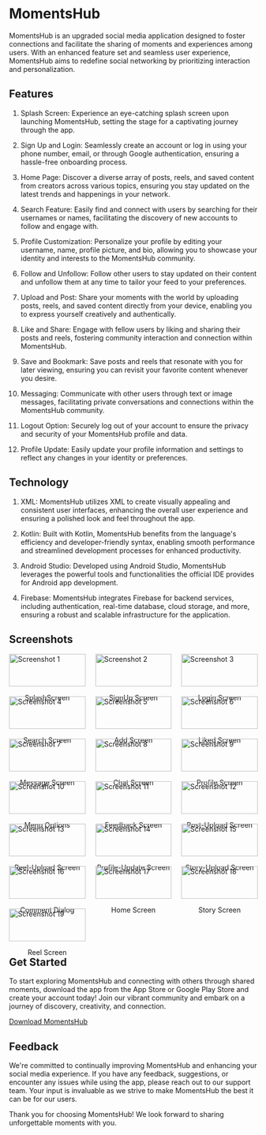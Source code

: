 # MomentsHub 

MomentsHub is an upgraded social media application designed to foster connections and facilitate the sharing of moments and experiences among users. With an enhanced feature set and seamless user experience, MomentsHub aims to redefine social networking by prioritizing interaction and personalization.

## Features

1. Splash Screen: Experience an eye-catching splash screen upon launching MomentsHub, setting the stage for a captivating journey through the app.

2. Sign Up and Login: Seamlessly create an account or log in using your phone number, email, or through Google authentication, ensuring a hassle-free onboarding process.

3. Home Page: Discover a diverse array of posts, reels, and saved content from creators across various topics, ensuring you stay updated on the latest trends and happenings in your network.

4. Search Feature: Easily find and connect with users by searching for their usernames or names, facilitating the discovery of new accounts to follow and engage with.

5. Profile Customization: Personalize your profile by editing your username, name, profile picture, and bio, allowing you to showcase your identity and interests to the MomentsHub community.

6. Follow and Unfollow: Follow other users to stay updated on their content and unfollow them at any time to tailor your feed to your preferences.

7. Upload and Post: Share your moments with the world by uploading posts, reels, and saved content directly from your device, enabling you to express yourself creatively and authentically.

8. Like and Share: Engage with fellow users by liking and sharing their posts and reels, fostering community interaction and connection within MomentsHub.

9. Save and Bookmark: Save posts and reels that resonate with you for later viewing, ensuring you can revisit your favorite content whenever you desire.

10. Messaging: Communicate with other users through text or image messages, facilitating private conversations and connections within the MomentsHub community.

11. Logout Option: Securely log out of your account to ensure the privacy and security of your MomentsHub profile and data.

12. Profile Update: Easily update your profile information and settings to reflect any changes in your identity or preferences.

## Technology

1. XML: MomentsHub utilizes XML to create visually appealing and consistent user interfaces, enhancing the overall user experience and ensuring a polished look and feel throughout the app.

2. Kotlin: Built with Kotlin, MomentsHub benefits from the language's efficiency and developer-friendly syntax, enabling smooth performance and streamlined development processes for enhanced productivity.

3. Android Studio: Developed using Android Studio, MomentsHub leverages the powerful tools and functionalities the official IDE provides for Android app development.

4. Firebase: MomentsHub integrates Firebase for backend services, including authentication, real-time database, cloud storage, and more, ensuring a robust and scalable infrastructure for the application.

## Screenshots

<div style="display: grid; grid-template-columns: repeat(3, 1fr); gap: 20px;">

<div>
    <img src="images/Screenshot_20240416_232513.jpg" alt="Screenshot 1" style="width: 100%;">
    <p style="text-align: center;">SplashScreen</p>
</div>

<div>
    <img src="images/Screenshot_20240416_232516.jpg" alt="Screenshot 2" style="width: 100%;">
    <p style="text-align: center;">SignUp Screen</p>
</div>

<div>
    <img src="images/Screenshot_20240416_232519.jpg" alt="Screenshot 3" style="width: 100%;">
    <p style="text-align: center;">Login Screen</p>
</div>

<div>
    <img src="images/Screenshot_20240416_232604.jpg" alt="Screenshot 4" style="width: 100%;">
    <p style="text-align: center;">Search Screen</p>
</div>

<div>
    <img src="images/Screenshot_20240416_232609.jpg" alt="Screenshot 5" style="width: 100%;">
    <p style="text-align: center;">Add Screen</p>
</div>

<div>
    <img src="images/Screenshot_20240416_232737.jpg" alt="Screenshot 6" style="width: 100%;">
    <p style="text-align: center;">Liked Screen</p>
</div>

<div>
    <img src="images/Screenshot_20240416_232746.jpg" alt="Screenshot 7" style="width: 100%;">
    <p style="text-align: center;">Message Screen</p>
</div>

<div>
    <img src="images/Screenshot_20240416_232819.jpg" alt="Screenshot 8" style="width: 100%;">
    <p style="text-align: center;">Chat Screen</p>
</div>

<div>
    <img src="images/Screenshot_20240416_232839.jpg" alt="Screenshot 9" style="width: 100%;">
    <p style="text-align: center;">Profile Screen</p>
</div>

<div>
    <img src="images/Screenshot_20240416_232848.jpg" alt="Screenshot 10" style="width: 100%;">
    <p style="text-align: center;">Menu Options</p>
</div>

<div>
    <img src="images/Screenshot_20240416_232854.jpg" alt="Screenshot 11" style="width: 100%;">
    <p style="text-align: center;">Feedback Screen</p>
</div>

<div>
    <img src="images/Screenshot_20240416_232947.jpg" alt="Screenshot 12" style="width: 100%;">
    <p style="text-align: center;">Post-Upload Screen</p>
</div>

<div>
    <img src="images/Screenshot_20240416_232953.jpg" alt="Screenshot 13" style="width: 100%;">
    <p style="text-align: center;">Reel-Upload Screen</p>
</div>

<div>
    <img src="images/Screenshot_20240416_233000.jpg" alt="Screenshot 14" style="width: 100%;">
    <p style="text-align: center;">Profile-Update Screen</p>
</div>

<div>
    <img src="images/Screenshot_20240416_233008.jpg" alt="Screenshot 15" style="width: 100%;">
    <p style="text-align: center;">Story-Upload Screen</p>
</div>

<div>
    <img src="images/Screenshot_20240416_233105.jpg" alt="Screenshot 16" style="width: 100%;">
    <p style="text-align: center;">Comment Dialog</p>
</div>

<div>
    <img src="images/Screenshot_20240416_233301.jpg" alt="Screenshot 17" style="width: 100%;">
    <p style="text-align: center;">Home Screen</p>
</div>

<div>
    <img src="images/Screenshot_20240416_233306.jpg" alt="Screenshot 18" style="width: 100%;">
    <p style="text-align: center;">Story Screen</p>
</div>

<div>
    <img src="images/Screenshot_20240416_233538.jpg" alt="Screenshot 19" style="width: 100%;">
    <p style="text-align: center;">Reel Screen</p>
</div>

</div>

## Get Started

To start exploring MomentsHub and connecting with others through shared moments, download the app from the App Store or Google Play Store and create your account today! Join our vibrant community and embark on a journey of discovery, creativity, and connection.

[Download MomentsHub](https://play.google.com/store/apps/details?id=com.pvsrishabh.momentshub)

## Feedback

We're committed to continually improving MomentsHub and enhancing your social media experience. If you have any feedback, suggestions, or encounter any issues while using the app, please reach out to our support team. Your input is invaluable as we strive to make MomentsHub the best it can be for our users.

Thank you for choosing MomentsHub! We look forward to sharing unforgettable moments with you.
